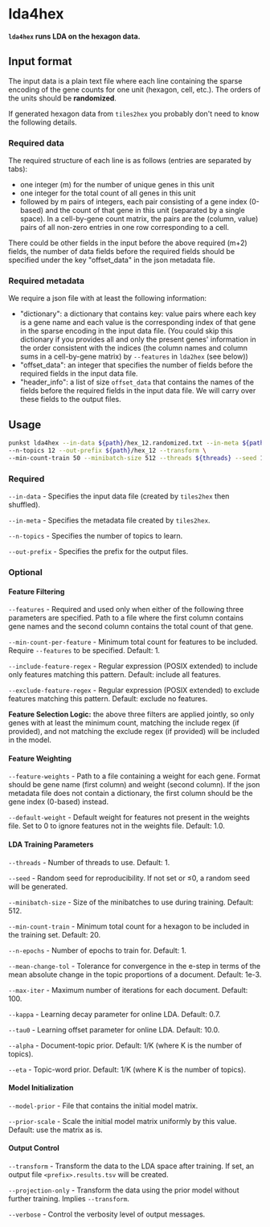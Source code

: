 # lda4hex

**`lda4hex` runs LDA on the hexagon data.**

## Input format

The input data is a plain text file where each line containing the sparse encoding of the gene counts for one unit (hexagon, cell, etc.). The orders of the units should be **randomized**.

If generated hexagon data from `tiles2hex` you probably don't need to know the following details.

### Required data
The required structure of each line is as follows (entries are separated by tabs):
- one integer (m) for the number of unique genes in this unit
- one integer for the total count of all genes in this unit
- followed by m pairs of integers, each pair consisting of a gene index (0-based) and the count of that gene in this unit (separated by a single space). In a cell-by-gene count matrix, the pairs are the (column, value) pairs of all non-zero entries in one row corresponding to a cell.

There could be other fields in the input before the above required (m+2) fields, the number of data fields before the required fields should be specified under the key "offset_data" in the json metadata file.

### Required metadata
We require a json file with at least the following information:
- "dictionary": a dictionary that contains key: value pairs where each key is a gene name and each value is the corresponding index of that gene in the sparse encoding in the input data file. (You could skip this dictionary if you provides all and only the present genes' information in the order consistent with the indices (the column names and column sums in a cell-by-gene matrix) by `--features` in `lda2hex` (see below))
- "offset_data": an integer that specifies the number of fields before the required fields in the input data file.
- "header_info": a list of size `offset_data` that contains the names of the fields before the required fields in the input data file. We will carry over these fields to the output files.

## Usage

```bash
punkst lda4hex --in-data ${path}/hex_12.randomized.txt --in-meta ${path}/hex_12.json \
--n-topics 12 --out-prefix ${path}/hex_12 --transform \
--min-count-train 50 --minibatch-size 512 --threads ${threads} --seed 1
```

### Required

`--in-data` - Specifies the input data file (created by `tiles2hex` then shuffled).

`--in-meta` - Specifies the metadata file created by `tiles2hex`.

`--n-topics` - Specifies the number of topics to learn.

`--out-prefix` - Specifies the prefix for the output files.

### Optional

#### Feature Filtering

`--features` - Required and used only when either of the following three parameters are specified. Path to a file where the first column contains gene names and the second column contains the total count of that gene.

`--min-count-per-feature` - Minimum total count for features to be included. Require `--features` to be specified. Default: 1.

`--include-feature-regex` - Regular expression (POSIX extended) to include only features matching this pattern. Default: include all features.

`--exclude-feature-regex` - Regular expression (POSIX extended) to exclude features matching this pattern. Default: exclude no features.

**Feature Selection Logic:** the above three filters are applied jointly, so only genes with at least the minimum count, matching the include regex (if provided), and not matching the exclude regex (if provided) will be included in the model.

#### Feature Weighting

`--feature-weights` - Path to a file containing a weight for each gene. Format should be gene name (first column) and weight (second column). If the json metadata file does not contain a dictionary, the first column should be the gene index (0-based) instead.

`--default-weight` - Default weight for features not present in the weights file. Set to 0 to ignore features not in the weights file. Default: 1.0.

<!-- `--modal` - Modality to use (0-based). Default: 0. (Only if your input data is generated by `tiles2hex` in multi-modality mode.) -->

#### LDA Training Parameters

`--threads` - Number of threads to use. Default: 1.

`--seed` - Random seed for reproducibility. If not set or ≤0, a random seed will be generated.

`--minibatch-size` - Size of the minibatches to use during training. Default: 512.

`--min-count-train` - Minimum total count for a hexagon to be included in the training set. Default: 20.

`--n-epochs` - Number of epochs to train for. Default: 1.

`--mean-change-tol` - Tolerance for convergence in the e-step in terms of the mean absolute change in the topic proportions of a document. Default: 1e-3.

`--max-iter` - Maximum number of iterations for each document. Default: 100.

`--kappa` - Learning decay parameter for online LDA. Default: 0.7.

`--tau0` - Learning offset parameter for online LDA. Default: 10.0.

`--alpha` - Document-topic prior. Default: 1/K (where K is the number of topics).

`--eta` - Topic-word prior. Default: 1/K (where K is the number of topics).

#### Model Initialization

`--model-prior` - File that contains the initial model matrix.

`--prior-scale` - Scale the initial model matrix uniformly by this value. Default: use the matrix as is.

#### Output Control

`--transform` - Transform the data to the LDA space after training. If set, an output file `<prefix>.results.tsv` will be created.

`--projection-only` - Transform the data using the prior model without further training. Implies `--transform`.

`--verbose` - Control the verbosity level of output messages.
